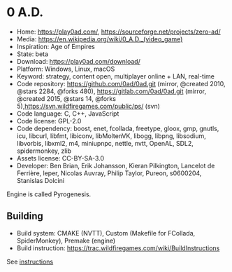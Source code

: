 # 0 A.D.

- Home: https://play0ad.com/, https://sourceforge.net/projects/zero-ad/
- Media: https://en.wikipedia.org/wiki/0_A.D._(video_game)
- Inspiration: Age of Empires
- State: beta
- Download: https://play0ad.com/download/
- Platform: Windows, Linux, macOS
- Keyword: strategy, content open, multiplayer online + LAN, real-time
- Code repository: https://github.com/0ad/0ad.git (mirror, @created 2010, @stars 2284, @forks 480),  https://gitlab.com/0ad/0ad.git (mirror, @created 2015, @stars 14, @forks 5),https://svn.wildfiregames.com/public/ps/ (svn)
- Code language: C, C++, JavaScript
- Code license: GPL-2.0
- Code dependency: boost, enet, fcollada, freetype, gloox, gmp, gnutls, icu, libcurl, libfmt, libiconv, libMoltenVK, libogg, libpng, libsodium, libvorbis, libxml2, m4, miniupnpc, nettle, nvtt, OpenAL, SDL2, spidermonkey, zlib
- Assets license: CC-BY-SA-3.0
- Developer: Ben Brian, Erik Johansson, Kieran Pilkington, Lancelot de Ferrière, leper, Nicolas Auvray, Philip Taylor, Pureon, s0600204, Stanislas Dolcini

Engine is called Pyrogenesis.

## Building

- Build system: CMAKE (NVTT), Custom (Makefile for FCollada, SpiderMonkey), Premake (engine)
- Build instruction: https://trac.wildfiregames.com/wiki/BuildInstructions

See [instructions](https://trac.wildfiregames.com/wiki/GettingStartedProgrammers)
